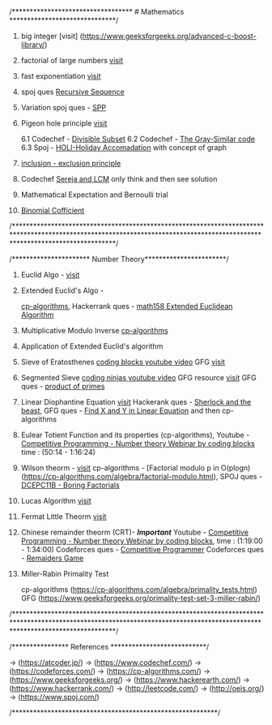 

/********************************** # Mathematics ******************************/

01. big integer [visit] (https://www.geeksforgeeks.org/advanced-c-boost-library/)

02. factorial of large numbers [visit](https://www.geeksforgeeks.org/factorial-large-number/) 

03. fast exponentiation [visit](https://cp-algorithms.com/algebra/binary-exp.html)

04. spoj ques [Recursive Sequence](https://www.spoj.com/problems/SEQ/)

05. Variation spoj ques - [SPP](https://www.spoj.com/problems/SPP/)

06. Pigeon hole principle [visit](https://www.geeksforgeeks.org/discrete-mathematics-the-pigeonhole-principle/)
	
	6.1 Codechef - [Divisible Subset](https://www.codechef.com/problems/DIVSUBS)
	6.2 Codechef - [The Gray-Similar code](https://www.codechef.com/problems/GRAYSC)
	6.3 Spoj - [HOLI-Holiday Accomadation](https://www.spoj.com/problems/HOLI/) with concept of graph 

07. [inclusion - exclusion principle](https://cp-algorithms.com/combinatorics/inclusion-exclusion.html)

08. Codechef [Sereja and LCM](https://www.codechef.com/problems/SEALCM) only think and then see solution

09. Mathematical Expectation and Bernoulli trial

10. [Binomial Cofficient](https://cp-algorithms.com/combinatorics/binomial-coefficients.html) 

/****************************************************************************************************************************************************************************/


/********************** Number Theory***********************/

01. Euclid Algo - [visit](https://www.hackerrank.com/challenges/functional-programming-warmups-in-recursion---gcd/problem#:~:text=Given%20two%20integers%2C%20and%20%2C%20a,at%20a%20more%20efficient%20implementation.)

02. Extended Euclid's Algo - 
	
	[cp-algorithms](https://cp-algorithms.com/algebra/extended-euclid-algorithm.html),
    	Hackerrank ques - [math158 Extended Euclidean Algorithm](https://www.hackerrank.com/contests/test-contest-47/challenges/m158-multiple-euclid)

03. Multiplicative Modulo Inverse [cp-algorithms](https://cp-algorithms.com/algebra/module-inverse.html)

04. Application of Extended Euclid's algorithm

05. Sieve of Eratosthenes 
	[coding blocks youtube video](https://www.youtube.com/watch?v=yB57bcffJo4)
    	GFG [visit](https://www.geeksforgeeks.org/sieve-of-eratosthenes/) 

06. Segmented Sieve 
	[coding ninjas youtube video](https://www.youtube.com/watch?v=fByR5N-TseY&list=PLdTHVf36gGv86MNHZjJCQqGwGyxO8aa_C&index=18)
    	GFG resource [visit](https://www.geeksforgeeks.org/segmented-sieve/?ref=lbp)
	GFG ques - [product of primes](https://practice.geeksforgeeks.org/problems/product-of-primes/0)

07. Linear Diophantine Equation [visit](https://cp-algorithms.com/algebra/linear-diophantine-equation.html)
    Hackerank ques - [Sherlock and the beast](https://www.hackerrank.com/challenges/sherlock-and-the-beast/problem),
    GFG ques - [Find X and Y in Linear Equation](https://practice.geeksforgeeks.org/problems/find-x-and-y-in-linear-equation/0)
    and then cp-algorithms  

08. Eulear Totient Function and its properties (cp-algorithms),
    Youtube - [Competitive Programming - Number theory Webinar by coding blocks](https://www.youtube.com/watch?v=vPum8EqmFz0) time : (50:14 - 1:16:24)

09. Wilson theorm - [visit](https://www.geeksforgeeks.org/wilsons-theorem/)
    cp-algorithms - [Factorial modulo p in O(plogn)(https://cp-algorithms.com/algebra/factorial-modulo.html),
    SPOJ ques - [DCEPC11B - Boring Factorials](https://www.spoj.com/problems/DCEPC11B/)

10. Lucas Algorithm [visit](https://www.hackerearth.com/practice/notes/ncr-mod-mod-lucas-theorem/)
    
11. Fermat Little Theorm [visit](https://www.youtube.com/watch?v=aGjfSTr_0AE)
  
12. Chinese remainder theorm (CRT)- ***Important***
    Youtube - [Competitive Programming - Number theory Webinar by coding blocks](https://www.youtube.com/watch?v=vPum8EqmFz0), time : (1:19:00 - 1:34:00)
    Codeforces ques - [Competitive Programmer](https://codeforces.com/problemset/problem/1266/A)
    Codeforces ques - [Remaiders Game](https://codeforces.com/contest/688/problem/D)

13. Miller-Rabin Primality Test 
	
	cp-algorithms (https://cp-algorithms.com/algebra/primality_tests.html)
    	GFG (https://www.geeksforgeeks.org/primality-test-set-3-miller-rabin/)

/****************************************************************************************************************************************************************************/
     




/**************** References ***************************/


-> (https://atcoder.jp/)
-> (https://www.codechef.com/)
-> (https://codeforces.com/)
-> (https://cp-algorithms.com/)
-> (https://www.geeksforgeeks.org/)
-> (https://www.hackerearth.com/)
-> (https://www.hackerrank.com/)
-> (http://leetcode.com/)
-> (http://oeis.org/)
-> (https://www.spoj.com/)

/**********************************************************/












